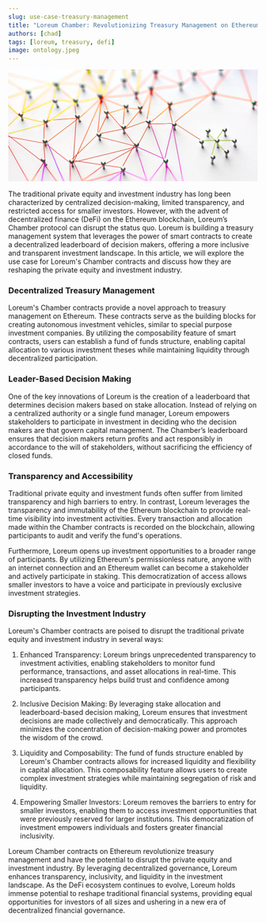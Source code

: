 ```yaml
---
slug: use-case-treasury-management
title: "Loreum Chamber: Revolutionizing Treasury Management on Ethereum"
authors: [chad]
tags: [loreum, treasury, defi]
image: ontology.jpeg
---
```


![Loreum's Chamber contracts provide a novel approach to treasury management on Ethereum.](./img/ontology.jpeg)

The traditional private equity and investment industry has long been characterized by centralized decision-making, limited transparency, and restricted access for smaller investors. However, with the advent of decentralized finance (DeFi) on the Ethereum blockchain, Loreum’s Chamber protocol can disrupt the status quo. Loreum is building a treasury management system that leverages the power of smart contracts to create a decentralized leaderboard of decision makers, offering a more inclusive and transparent investment landscape. In this article, we will explore the use case for Loreum's Chamber contracts and discuss how they are reshaping the private equity and investment industry.

<!-- truncate -->

<h3>Decentralized Treasury Management</h3>

Loreum's Chamber contracts provide a novel approach to treasury management on Ethereum. These contracts serve as the building blocks for creating autonomous investment vehicles, similar to special purpose investment companies. By utilizing the composability feature of smart contracts, users can establish a fund of funds structure, enabling capital allocation to various investment theses while maintaining liquidity through decentralized participation.

<h3>Leader-Based Decision Making</h3>

One of the key innovations of Loreum is the creation of a leaderboard that determines decision makers based on stake allocation. Instead of relying on a centralized authority or a single fund manager, Loreum empowers stakeholders to participate in investment in deciding who the decision makers are that govern capital management. The Chamber’s leaderboard ensures that decision makers return profits and act responsibly in accordance to the will of stakeholders, without sacrificing the efficiency of closed funds. 

<h3>Transparency and Accessibility</h3>

Traditional private equity and investment funds often suffer from limited transparency and high barriers to entry. In contrast, Loreum leverages the transparency and immutability of the Ethereum blockchain to provide real-time visibility into investment activities. Every transaction and allocation made within the Chamber contracts is recorded on the blockchain, allowing participants to audit and verify the fund's operations.

Furthermore, Loreum opens up investment opportunities to a broader range of participants. By utilizing Ethereum's permissionless nature, anyone with an internet connection and an Ethereum wallet can become a stakeholder and actively participate in staking. This democratization of access allows smaller investors to have a voice and participate in previously exclusive investment strategies.

<h3>Disrupting the Investment Industry</h3>

Loreum's Chamber contracts are poised to disrupt the traditional private equity and investment industry in several ways:

1. Enhanced Transparency: Loreum brings unprecedented transparency to investment activities, enabling stakeholders to monitor fund performance, transactions, and asset allocations in real-time. This increased transparency helps build trust and confidence among participants.

2. Inclusive Decision Making: By leveraging stake allocation and leaderboard-based decision making, Loreum ensures that investment decisions are made collectively and democratically. This approach minimizes the concentration of decision-making power and promotes the wisdom of the crowd.

3. Liquidity and Composability: The fund of funds structure enabled by Loreum's Chamber contracts allows for increased liquidity and flexibility in capital allocation. This composability feature allows users to create complex investment strategies while maintaining segregation of risk and liquidity.

4. Empowering Smaller Investors: Loreum removes the barriers to entry for smaller investors, enabling them to access investment opportunities that were previously reserved for larger institutions. This democratization of investment empowers individuals and fosters greater financial inclusivity.

Loreum Chamber contracts on Ethereum revolutionize treasury management and have the potential to disrupt the private equity and investment industry. By leveraging decentralized governance, Loreum enhances transparency, inclusivity, and liquidity in the investment landscape. As the DeFi ecosystem continues to evolve, Loreum holds immense potential to reshape traditional financial systems, providing equal opportunities for investors of all sizes and ushering in a new era of decentralized financial governance.
